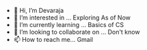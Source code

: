 - 👋 Hi, I’m Devaraja
- 👀 I’m interested in ... Exploring As of Now
- 🌱 I’m currently learning ... Basics of CS
- 💞️ I’m looking to collaborate on ... Don't know 
- 📫 How to reach me... Gmail

<!---
Devaraja23/Devaraja23 is a ✨ special ✨ repository because its `README.md` (this file) appears on your GitHub profile.
You can click the Preview link to take a look at your changes.
--->
